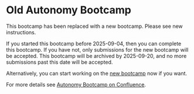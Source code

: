 # Old Autonomy Bootcamp
This bootcamp has been replaced with a new bootcamp. Please see new instructions.

If you started this bootcamp before 2025-09-04, then you can complete this bootcamp. If you have not, only submissions for the new bootcamp will be accepted. This bootcamp will be archived by 2025-09-20, and no more submissions past this date will be accepted.

Alternatively, you can start working on the [new bootcamp](https://uwarg-docs.atlassian.net/wiki/spaces/BOOT/pages/3355672582/NEW+Autonomy+Bootcamp) now if you want.

For more details see [Autonomy Bootcamp on Confluence](https://uwarg-docs.atlassian.net/wiki/spaces/BOOT/pages/2299756545/Autonomy+Bootcamp).
